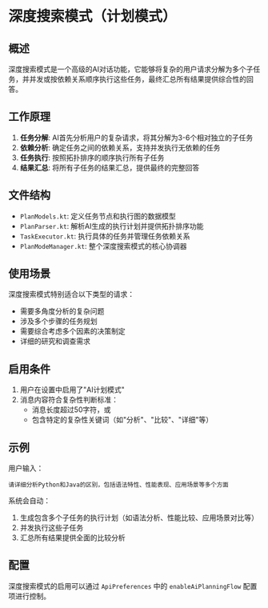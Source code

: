 # 深度搜索模式（计划模式）

## 概述

深度搜索模式是一个高级的AI对话功能，它能够将复杂的用户请求分解为多个子任务，并并发或按依赖关系顺序执行这些任务，最终汇总所有结果提供综合性的回答。

## 工作原理

1. **任务分解**: AI首先分析用户的复杂请求，将其分解为3-6个相对独立的子任务
2. **依赖分析**: 确定任务之间的依赖关系，支持并发执行无依赖的任务
3. **任务执行**: 按照拓扑排序的顺序执行所有子任务
4. **结果汇总**: 将所有子任务的结果汇总，提供最终的完整回答

## 文件结构

- `PlanModels.kt`: 定义任务节点和执行图的数据模型
- `PlanParser.kt`: 解析AI生成的执行计划并提供拓扑排序功能
- `TaskExecutor.kt`: 执行具体的任务并管理任务依赖关系
- `PlanModeManager.kt`: 整个深度搜索模式的核心协调器

## 使用场景

深度搜索模式特别适合以下类型的请求：

- 需要多角度分析的复杂问题
- 涉及多个步骤的任务规划
- 需要综合考虑多个因素的决策制定
- 详细的研究和调查需求

## 启用条件

1. 用户在设置中启用了"AI计划模式"
2. 消息内容符合复杂性判断标准：
   - 消息长度超过50字符，或
   - 包含特定的复杂性关键词（如"分析"、"比较"、"详细"等）

## 示例

用户输入：
```
请详细分析Python和Java的区别，包括语法特性、性能表现、应用场景等多个方面
```

系统会自动：
1. 生成包含多个子任务的执行计划（如语法分析、性能比较、应用场景对比等）
2. 并发执行这些子任务
3. 汇总所有结果提供全面的比较分析

## 配置

深度搜索模式的启用可以通过 `ApiPreferences` 中的 `enableAiPlanningFlow` 配置项进行控制。 